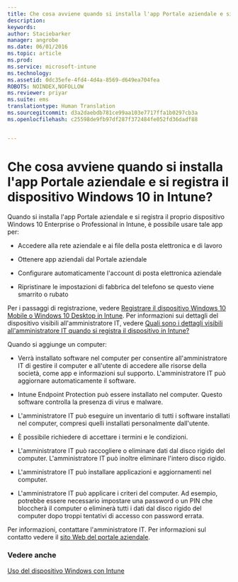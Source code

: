 ```yaml
---
title: Che cosa avviene quando si installa l'app Portale aziendale e si registra il dispositivo Windows 10 in Intune? | Microsoft Intune
description: 
keywords: 
author: Staciebarker
manager: angrobe
ms.date: 06/01/2016
ms.topic: article
ms.prod: 
ms.service: microsoft-intune
ms.technology: 
ms.assetid: 0dc35efe-4fd4-4d4a-8569-d649ea704fea
ROBOTS: NOINDEX,NOFOLLOW
ms.reviewer: priyar
ms.suite: ems
translationtype: Human Translation
ms.sourcegitcommit: d3a2daebdb781ce99aa103e7717ffa1b0297cb3a
ms.openlocfilehash: c25598de9fb97df287f372484fe052fd36dadf88


---
```



# Che cosa avviene quando si installa l'app Portale aziendale e si registra il dispositivo Windows 10 in Intune?

Quando si installa l'app Portale aziendale e si registra il proprio dispositivo Windows 10 Enterprise o Professional in Intune, è possibile usare tale app per:

-   Accedere alla rete aziendale e ai file della posta elettronica e di lavoro

-   Ottenere app aziendali dal Portale aziendale

-   Configurare automaticamente l'account di posta elettronica aziendale

-   Ripristinare le impostazioni di fabbrica del telefono se questo viene smarrito o rubato

Per i passaggi di registrazione, vedere [Registrare il dispositivo Windows 10 Mobile o Windows 10 Desktop in Intune](enroll-your-w10-phone-or-w10-pc-windows.md). Per informazioni sui dettagli del dispositivo visibili all'amministratore IT, vedere [Quali sono i dettagli visibili all'amministratore IT quando si registra il dispositivo in Intune?](what-can-your-it-administrator-see-when-you-enroll-your-device-in-intune-windows.md)

Quando si aggiunge un computer:

-   Verrà installato software nel computer per consentire all'amministratore IT di gestire il computer e all'utente di accedere alle risorse della società, come app e informazioni sul supporto. L'amministratore IT può aggiornare automaticamente il software.

-   Intune Endpoint Protection può essere installato nel computer. Questo software controlla la presenza di virus e malware.

-   L'amministratore IT può eseguire un inventario di tutti i software installati nel computer, compresi quelli installati personalmente dall'utente.

-   È possibile richiedere di accettare i termini e le condizioni.

-   L'amministratore IT può raccogliere o eliminare dati dal disco rigido del computer. L'amministratore IT può inoltre eliminare l'intero disco rigido.

-   L'amministratore IT può installare applicazioni e aggiornamenti nel computer.

-   L'amministratore IT può applicare i criteri del computer. Ad esempio, potrebbe essere necessario impostare una password o un PIN che bloccherà il computer o eliminerà tutti i dati dal disco rigido del computer dopo troppi tentativi di accesso con password errata.

Per informazioni, contattare l'amministratore IT. Per informazioni sul contatto vedere il [sito Web del portale aziendale](http://portal.manage.microsoft.com).

### Vedere anche
[Uso del dispositivo Windows con Intune](using-your-windows-device-with-intune.md)



<!--HONumber=Aug16_HO4-->


